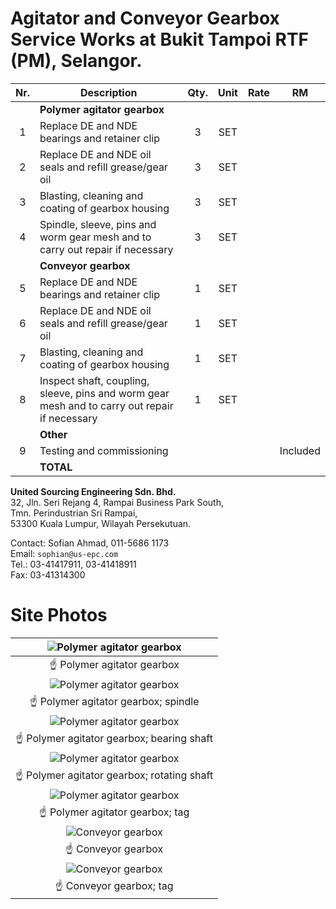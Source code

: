 # Agitator and Conveyor Gearbox Service Works at Bukit Tampoi RTF (PM), Selangor.

|Nr.|Description|Qty.|Unit|Rate|RM|
|:---:|---|:---:|:---:|:---:|:---:|
||**Polymer agitator gearbox**|||||
|1|Replace DE and NDE bearings and retainer clip |3| SET|||
|2|Replace DE and NDE oil seals and refill grease/gear oil|3| SET|||
|3|Blasting, cleaning and coating of gearbox housing|3|SET|||
|4|Spindle, sleeve, pins and worm gear mesh and to carry out repair if necessary|3|SET|||
||**Conveyor gearbox**|||||
|5|Replace DE and NDE bearings and retainer clip |1|SET|||
|6|Replace DE and NDE oil seals and refill grease/gear oil|1|SET|||
|7|Blasting, cleaning and coating of gearbox housing|1|SET|||
|8|Inspect shaft, coupling, sleeve, pins and worm gear mesh and to carry out repair if necessary|1|SET|||
||**Other**|||||
|9|Testing and commissioning||||Included|
||**TOTAL**|||||

**United Sourcing Engineering Sdn. Bhd.**  
32, Jln. Seri Rejang 4,  Rampai Business Park South,  
Tmn. Perindustrian Sri Rampai,  
53300 Kuala Lumpur, Wilayah Persekutuan.  

Contact: Sofian Ahmad, 011-5686 1173  
Email: `sophian@us-epc.com`  
Tel.: 03-41417911, 03-41418911  
Fax: 03-41314300

# Site Photos

|![Polymer agitator gearbox](/images/PN13196-3/item_2-4.jpeg)|
|:---:|
|&#9757; Polymer agitator gearbox|
|![Polymer agitator gearbox](/images/PN13196-3/item_5.jpeg)|
|&#9757; Polymer agitator gearbox; spindle|
|![Polymer agitator gearbox](/images/PN13196-3/100.jpeg)|
|&#9757; Polymer agitator gearbox; bearing shaft|
|![Polymer agitator gearbox](/images/PN13196-3/110.jpeg)|
|&#9757; Polymer agitator gearbox; rotating shaft|
|![Polymer agitator gearbox](/images/PN13196-3/040.jpeg)|
|&#9757; Polymer agitator gearbox; tag|
|![Conveyor gearbox](/images/PN13196-3/item_6-9.jpeg)|
|&#9757; Conveyor gearbox|
|![Conveyor gearbox](/images/PN13196-3/070.jpeg)|
|&#9757; Conveyor gearbox; tag|
